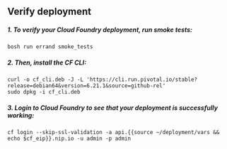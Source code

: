 ## Verify deployment

##### 1. To verify your Cloud Foundry deployment, run smoke tests:

```exec
bosh run errand smoke_tests
```

##### 2. Then, install the CF CLI:

```exec
curl -o cf_cli.deb -J -L 'https://cli.run.pivotal.io/stable?release=debian64&version=6.21.1&source=github-rel'
sudo dpkg -i cf_cli.deb
```

##### 3. Login to Cloud Foundry to see that your deployment is successfully working:

```exec
cf login --skip-ssl-validation -a api.{{source ~/deployment/vars &&  echo $cf_eip}}.nip.io -u admin -p admin
```
